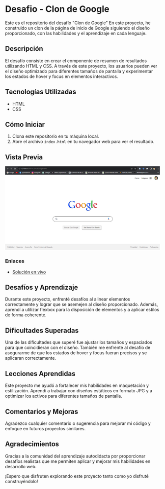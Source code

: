 # Desafio - Clon de Google

Este es el repositorio del desafío "Clon de Google"  En este proyecto, he construido un clon de la página de inicio de Google siguiendo el diseño proporcionado, con las habilidades y el aprendizaje en cada lenguaje.

## Descripción

El desafío consiste en crear el componente de resumen de resultados utilizando HTML y CSS. A través de este proyecto, los usuarios pueden ver el diseño optimizado para diferentes tamaños de pantalla y experimentar los estados de hover y focus en elementos interactivos.

## Tecnologías Utilizadas

- HTML
- CSS

## Cómo Iniciar

1. Clona este repositorio en tu máquina local.
2. Abre el archivo `index.html` en tu navegador web para ver el resultado.

## Vista Previa

![Vista previa del diseño](./Clon-Google.png)

### Enlaces

- [Solución en vivo](https://cristianaguilar-dev.github.io/Clon-Google-Pagina-Inicio/)

## Desafíos y Aprendizaje

Durante este proyecto, enfrenté desafíos al alinear elementos correctamente y lograr que se asemejen al diseño proporcionado. Además, aprendí a utilizar flexbox para la disposición de elementos y a aplicar estilos de forma coherente.

## Dificultades Superadas

Una de las dificultades que superé fue ajustar los tamaños y espaciados para que coincidieran con el diseño. También me enfrenté al desafío de asegurarme de que los estados de hover y focus fueran precisos y se aplicaran correctamente.

## Lecciones Aprendidas

Este proyecto me ayudó a fortalecer mis habilidades en maquetación y estilización. Aprendí a trabajar con diseños estáticos en formato JPG y a optimizar los activos para diferentes tamaños de pantalla.

## Comentarios y Mejoras

Agradezco cualquier comentario o sugerencia para mejorar mi código y enfoque en futuros proyectos similares.

## Agradecimientos

Gracias a la comunidad del aprendizaje autodidacta por proporcionar desafíos realistas que me permiten aplicar y mejorar mis habilidades en desarrollo web.

¡Espero que disfruten explorando este proyecto tanto como yo disfruté construyéndolo!
